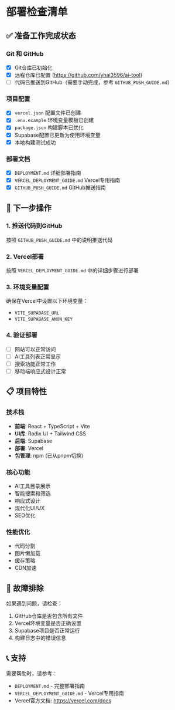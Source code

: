 # 部署检查清单

## ✅ 准备工作完成状态

### Git 和 GitHub
- [x] Git仓库已初始化
- [x] 远程仓库已配置 (https://github.com/yhai3596/ai-tool)
- [ ] 代码已推送到GitHub（需要手动完成，参考 `GITHUB_PUSH_GUIDE.md`）

### 项目配置
- [x] `vercel.json` 配置文件已创建
- [x] `.env.example` 环境变量模板已创建
- [x] `package.json` 构建脚本已优化
- [x] Supabase配置已更新为使用环境变量
- [x] 本地构建测试成功

### 部署文档
- [x] `DEPLOYMENT.md` 详细部署指南
- [x] `VERCEL_DEPLOYMENT_GUIDE.md` Vercel专用指南
- [x] `GITHUB_PUSH_GUIDE.md` GitHub推送指南

## 🚀 下一步操作

### 1. 推送代码到GitHub
按照 `GITHUB_PUSH_GUIDE.md` 中的说明推送代码

### 2. Vercel部署
按照 `VERCEL_DEPLOYMENT_GUIDE.md` 中的详细步骤进行部署

### 3. 环境变量配置
确保在Vercel中设置以下环境变量：
- `VITE_SUPABASE_URL`
- `VITE_SUPABASE_ANON_KEY`

### 4. 验证部署
- [ ] 网站可以正常访问
- [ ] AI工具列表正常显示
- [ ] 搜索功能正常工作
- [ ] 移动端响应式设计正常

## 📋 项目特性

### 技术栈
- **前端**: React + TypeScript + Vite
- **UI库**: Radix UI + Tailwind CSS
- **后端**: Supabase
- **部署**: Vercel
- **包管理**: npm (已从pnpm切换)

### 核心功能
- AI工具目录展示
- 智能搜索和筛选
- 响应式设计
- 现代化UI/UX
- SEO优化

### 性能优化
- 代码分割
- 图片懒加载
- 缓存策略
- CDN加速

## 🔧 故障排除

如果遇到问题，请检查：
1. GitHub仓库是否包含所有文件
2. Vercel环境变量是否正确设置
3. Supabase项目是否正常运行
4. 构建日志中的错误信息

## 📞 支持

需要帮助时，请参考：
- `DEPLOYMENT.md` - 完整部署指南
- `VERCEL_DEPLOYMENT_GUIDE.md` - Vercel专用指南
- Vercel官方文档: https://vercel.com/docs
